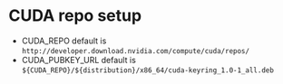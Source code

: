 # CUDA repo setup

- CUDA_REPO default is `http://developer.download.nvidia.com/compute/cuda/repos/`
- CUDA_PUBKEY_URL default is `${CUDA_REPO}/${distribution}/x86_64/cuda-keyring_1.0-1_all.deb`
